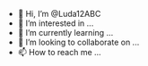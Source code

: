 - 👋 Hi, I’m @Luda12ABC
- 👀 I’m interested in ...
- 🌱 I’m currently learning ...
- 💞️ I’m looking to collaborate on ...
- 📫 How to reach me ...

<!---
Luda12ABC/Luda12ABC is a ✨ special ✨ repository because its `README.md` (this file) appears on your GitHub profile.
You can click the Preview link to take a look at your changes.
--->

